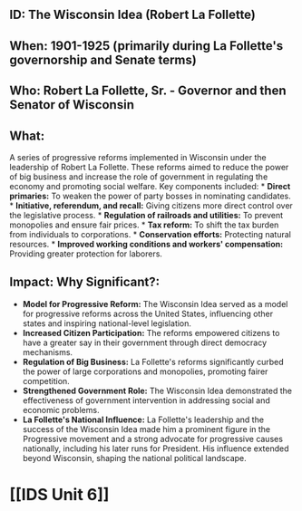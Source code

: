 ## ID: The Wisconsin Idea (Robert La Follette)

## When: 1901-1925 (primarily during La Follette's governorship and Senate terms)

## Who: Robert La Follette, Sr. - Governor and then Senator of Wisconsin

## What: 
A series of progressive reforms implemented in Wisconsin under the leadership of Robert La Follette.  These reforms aimed to reduce the power of big business and increase the role of government in regulating the economy and promoting social welfare.  Key components included:
    * **Direct primaries:**  To weaken the power of party bosses in nominating candidates.
    * **Initiative, referendum, and recall:**  Giving citizens more direct control over the legislative process.
    * **Regulation of railroads and utilities:**  To prevent monopolies and ensure fair prices.
    * **Tax reform:**  To shift the tax burden from individuals to corporations.
    * **Conservation efforts:**  Protecting natural resources.
    * **Improved working conditions and workers' compensation:**  Providing greater protection for laborers.


## Impact: Why Significant?:
* **Model for Progressive Reform:** The Wisconsin Idea served as a model for progressive reforms across the United States, influencing other states and inspiring national-level legislation.
* **Increased Citizen Participation:** The reforms empowered citizens to have a greater say in their government through direct democracy mechanisms.
* **Regulation of Big Business:**  La Follette's reforms significantly curbed the power of large corporations and monopolies, promoting fairer competition.
* **Strengthened Government Role:** The Wisconsin Idea demonstrated the effectiveness of government intervention in addressing social and economic problems.
* **La Follette's National Influence:** La Follette's leadership and the success of the Wisconsin Idea made him a prominent figure in the Progressive movement and a strong advocate for progressive causes nationally, including his later runs for President.  His influence extended beyond Wisconsin, shaping the national political landscape.

# [[IDS Unit 6]]